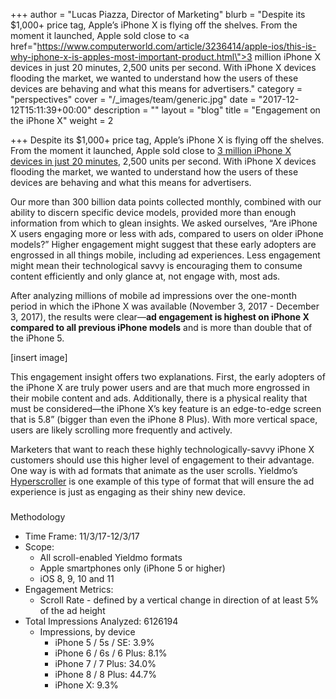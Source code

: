 +++
author = "Lucas Piazza, Director of Marketing"
blurb = "Despite its $1,000+ price tag, Apple’s iPhone X is flying off the shelves. From the moment it launched, Apple sold close to <a href=\"https://www.computerworld.com/article/3236414/apple-ios/this-is-why-iphone-x-is-apples-most-important-product.html\">3 million iPhone X devices in just 20 minutes</a>, 2,500 units per second. With iPhone X devices flooding the market, we wanted to understand how the users of these devices are behaving and what this means for advertisers."
category = "perspectives"
cover = "/_images/team/generic.jpg"
date = "2017-12-12T15:11:39+00:00"
description = ""
layout = "blog"
title = "Engagement on the iPhone X"
weight = 2

+++
Despite its $1,000+ price tag, Apple’s iPhone X is flying off the shelves. From the moment it launched, Apple sold close to [3 million iPhone X devices in just 20 minutes](https://www.computerworld.com/article/3236414/apple-ios/this-is-why-iphone-x-is-apples-most-important-product.html), 2,500 units per second. With iPhone X devices flooding the market, we wanted to understand how the users of these devices are behaving and what this means for advertisers. 

Our more than 300 billion data points collected monthly, combined with our ability to discern specific device models, provided more than enough information from which to glean insights. We asked ourselves, “Are iPhone X users engaging more or less with ads, compared to users on older iPhone models?” Higher engagement might suggest that these early adopters are engrossed in all things mobile, including ad experiences. Less engagement might mean their technological savvy is encouraging them to consume content efficiently and only glance at, not engage with, most ads. 

After analyzing millions of mobile ad impressions over the one-month period in which the iPhone X was available (November 3, 2017 - December 3, 2017), the results were clear—**ad engagement is highest on iPhone X compared to all previous iPhone models** and is more than double that of the iPhone 5. 

\[insert image\]

This engagement insight offers two explanations. First, the early adopters of the iPhone X are truly power users and are that much more engrossed in their mobile content and ads. Additionally, there is a physical reality that must be considered—the iPhone X’s key feature is an edge-to-edge screen that is 5.8” (bigger than even the iPhone 8 Plus). With more vertical space, users are likely scrolling more frequently and actively.

Marketers that want to reach these highly technologically-savvy iPhone X customers should use this higher level of engagement to their advantage. One way is with ad formats that animate as the user scrolls. Yieldmo’s [Hyperscroller](https://formats.yieldmo.com/#/format/hyperplay) is one example of this type of format that will ensure the ad experience is just as engaging as their shiny new device.     

#####   
Methodology

* Time Frame: 11/3/17-12/3/17 
* Scope:
  * All scroll-enabled Yieldmo formats
  * Apple smartphones only (iPhone 5 or higher)
  * iOS 8, 9, 10 and 11
* Engagement Metrics:
  * Scroll Rate - defined by a vertical change in direction of at least 5% of the ad height
* Total Impressions Analyzed: 6126194
  * Impressions, by device
    * iPhone 5 / 5s / SE: 3.9%
    * iPhone 6 / 6s / 6 Plus: 8.1%
    * iPhone 7 / 7 Plus: 34.0%
    * iPhone 8 / 8 Plus: 44.7%
    * iPhone X: 9.3%